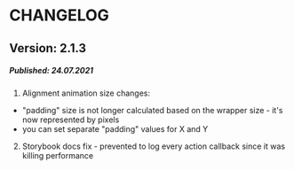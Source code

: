 # CHANGELOG

## Version: 2.1.3

##### Published: 24.07.2021

1. Alignment animation size changes:

- "padding" size is not longer calculated based on the wrapper size - it's now
  represented by pixels
- you can set separate "padding" values for X and Y

2. Storybook docs fix - prevented to log every action callback since it was
   killing performance
